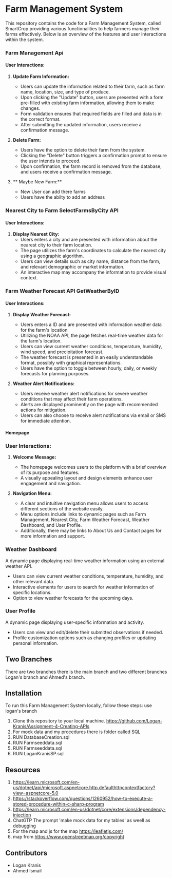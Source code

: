 # Farm Management System

This repository contains the code for a Farm Management System, called SmartCrop providing various functionalities to help farmers manage their farms effectively. Below is an overview of the features and user interactions within the system.

### Farm Management Api

#### User Interactions:
1. **Update Farm Information:**
   - Users can update the information related to their farm, such as farm name, location, size, and type of produce.
   - Upon clicking the "Update" button, users are presented with a form pre-filled with existing farm information, allowing them to make changes.
   - Form validation ensures that required fields are filled and data is in the correct format.
   - After submitting the updated information, users receive a confirmation message.

2. **Delete Farm:**
   - Users have the option to delete their farm from the system.
   - Clicking the "Delete" button triggers a confirmation prompt to ensure the user intends to proceed.
   - Upon confirmation, the farm record is removed from the database, and users receive a confirmation message.

3. ** Maybe New Farm:**
	- New User can add there farms 
	- Users have the abilty to add an address 

### Nearest City to Farm SelectFarmsByCity API

#### User Interactions:
1. **Display Nearest City:**
   - Users enters a city and are presented with information about the nearest city to their farm location.
   - The page utilizes the farm's coordinates to calculate the nearest city using a geographic algorithm.
   - Users can view details such as city name, distance from the farm, and relevant demographic or market information.
   - An interactive map may accompany the information to provide visual context.


### Farm Weather Forecast API GetWeatherByID

#### User Interactions:
1. **Display Weather Forecast:**
	- Users enters a ID and are presented with information weather data for the farm's location
   - Utilizing the NOAA API, the page fetches real-time weather data for the farm's location.
   - Users can view current weather conditions, temperature, humidity, wind speed, and precipitation forecast.
   - The weather forecast is presented in an easily understandable format, possibly with graphical representations.
   - Users have the option to toggle between hourly, daily, or weekly forecasts for planning purposes.

2. **Weather Alert Notifications:**
   - Users receive weather alert notifications for severe weather conditions that may affect their farm operations.
   - Alerts are displayed prominently on the page with recommended actions for mitigation.
   - Users can also choose to receive alert notifications via email or SMS for immediate attention.

#### Homepage

### User Interactions:
1. **Welcome Message:**
   - The homepage welcomes users to the platform with a brief overview of its purpose and features.
   - A visually appealing layout and design elements enhance user engagement and navigation.

2. **Navigation Menu:**
   - A clear and intuitive navigation menu allows users to access different sections of the website easily.
   - Menu options include links to dynamic pages such as Farm Management, Nearest City, Farm Weather Forecast, Weather Dashboard, and User Profile.
   - Additionally, there may be links to About Us and Contact pages for more information and support.

### Weather Dashboard

A dynamic page displaying real-time weather information using an external weather API.
- Users can view current weather conditions, temperature, humidity, and other relevant data.
- Interactive elements for users to search for weather information of specific locations.
- Option to view weather forecasts for the upcoming days.

### User Profile

A dynamic page displaying user-specific information and activity.
- Users can view and edit/delete their submitted observations if needed.
- Profile customization options such as changing profiles or updating personal information.

## Two Branches 
There are two branches there is the main branch and two different branches Logan's branch and Ahmed's branch. 

## Installation

To run this Farm Management System locally, follow these steps: use logan's branch

1. Clone this repository to your local machine. https://github.com/Logan-Kranis/Assignment-4-Creating-APIs
2. For mock data and my procedures there is folder called SQL
3. RUN DatabaseCreation.sql
4. RUN Farmseeddata.sql
5. RUN Farmseeddata.sql
6. RUN LoganKranisSP.sql


## Resources
1. https://learn.microsoft.com/en-us/dotnet/api/microsoft.aspnetcore.http.defaulthttpcontextfactory?view=aspnetcore-5.0
2. https://stackoverflow.com/questions/1260952/how-to-execute-a-stored-procedure-within-c-sharp-program
3. https://learn.microsoft.com/en-us/dotnet/core/extensions/dependency-injection
4. ChatGTP The prompt 'make mock data for my tables' as weell as debugging
5. For the map and js for the map https://leafletjs.com/
6. map from https://www.openstreetmap.org/copyright
## Contributors

- Logan Kranis
- Ahmed Ismail